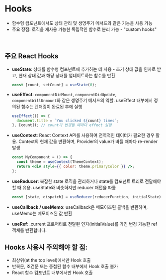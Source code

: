 # Hooks

- 함수형 컴포넌트에서도 상태 관리 및 생명주기 메서드와 같은 기능을 사용 가능
- 주요 장점: 로직을 재사용 가능한 독립적인 함수로 분리 가능 - "custom hooks"

<br/>

## 주요 React Hooks

- **useState**: 상태를 함수형 컴포넌트에 추가하는 데 사용 - 초기 상태 값을 인자로 받고, 현재 상태 값과 해당 상태를 업데이트하는 함수를 반환

  ```jsx
  const [count, setCount] = useState(0);
  ```

- **useEffect**: `componentDidMount`, `componentDidUpdate`, `componentWillUnmount`와 같은 생명주기 메서드의 역할. useEffect 내부에서 정의된 함수는 렌더링이 완료된 후에 실행

  ```jsx
  useEffect(() => {
    document.title = `You clicked ${count} times`;
  }, [count]); // count가 변경될 때마다 effect 실행
  ```

- **useContext**: React Context API를 사용하여 전역적인 데이터가 필요한 경우 활용. Context의 현재 값을 반환하며, Provider의 value가 바뀔 때마다 re-render 발생

  ```jsx
  const MyComponent = () => {
    const theme = useContext(ThemeContext);
    return <div style={{ color: theme.primaryColor }} />;
  };
  ```

- **useReducer**: 복잡한 state 로직을 관리하거나 state를 컴포넌트 트리로 전달해야 할 때 유용. useState와 비슷하지만 reducer 패턴을 따름

  ```jsx
  const [state, dispatch] = useReducer(reducerFunction, initialState);
  ```

- **useCallback / useMemo**: useCallback은 메모이즈된 콜백을 반환하며, useMemo는 메모이즈된 값 반환

- **useRef**: .current 프로퍼티로 전달된 인자(initialValue)를 가진 변경 가능한 ref 객체를 반환합니다.

## Hooks 사용시 주의해야 할 점:

- 최상위(at the top level)에서만 Hook 호출
- 반복문, 조건문 또는 중첩된 함수 내부에서 Hook 호출 불가
- React 함수 컴포넌트 내부에서만 Hook 호출
